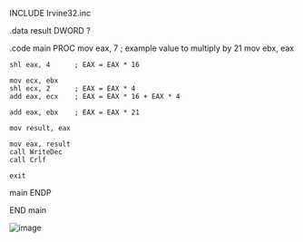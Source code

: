 INCLUDE Irvine32.inc

.data
    result DWORD ?

.code
main PROC
    mov eax, 7 ; example value to multiply by 21
    mov ebx, eax

    shl eax, 4      ; EAX = EAX * 16

    mov ecx, ebx
    shl ecx, 2      ; EAX = EAX * 4
    add eax, ecx    ; EAX = EAX * 16 + EAX * 4

    add eax, ebx    ; EAX = EAX * 21

    mov result, eax  

    mov eax, result
    call WriteDec     
    call Crlf

    exit
main ENDP

END main

![image](https://github.com/user-attachments/assets/51a98b45-bd36-4506-9fb1-9fcb845adbf8)

